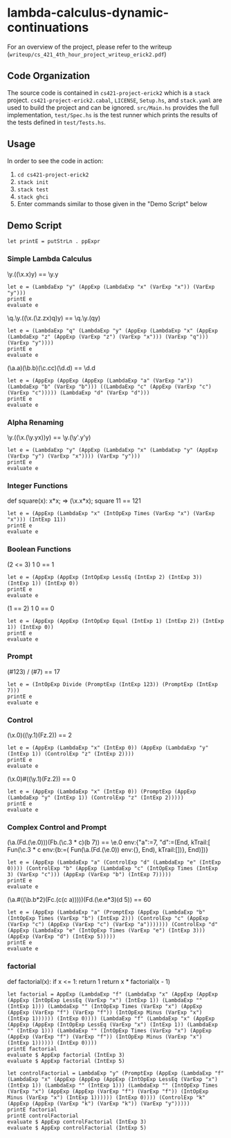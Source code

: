 # lambda-calculus-dynamic-continuations

For an overview of the project, please refer to the writeup (`writeup/cs_421_4th_hour_project_writeup_erick2.pdf`)

## Code Organization

The source code is contained in `cs421-project-erick2` which is a `stack` project. `cs421-project-erick2.cabal`, `LICENSE`, `Setup.hs`, and `stack.yaml` are used to build the project and can be ignored. `src/Main.hs` provides the full implementation, `test/Spec.hs` is the test runner which prints the results of the tests defined in `test/Tests.hs`.

## Usage

In order to see the code in action:
1. `cd cs421-project-erick2`
2. `stack init`
3. `stack test`
4. `stack ghci`
5. Enter commands similar to those given in the "Demo Script" below

## Demo Script

`let printE = putStrLn . ppExpr`

### Simple Lambda Calculus
\y.((\x.x)y)
== \y.y
```
let e = (LambdaExp "y" (AppExp (LambdaExp "x" (VarExp "x")) (VarExp "y")))
printE e
evaluate e
```
\q.\y.((\x.(\z.zx)q)y)
== \q.\y.(qy)
```
let e = (LambdaExp "q" (LambdaExp "y" (AppExp (LambdaExp "x" (AppExp (LambdaExp "z" (AppExp (VarExp "z") (VarExp "x"))) (VarExp "q"))) (VarExp "y"))))
printE e
evaluate e
```
(\a.a)(\b.b)(\c.cc)(\d.d)
== \d.d
```
let e = (AppExp (AppExp (AppExp (LambdaExp "a" (VarExp "a")) (LambdaExp "b" (VarExp "b"))) ((LambdaExp "c" (AppExp (VarExp "c") (VarExp "c"))))) (LambdaExp "d" (VarExp "d")))
printE e
evaluate e
```

### Alpha Renaming
\y.((\x.(\y.yx))y)
== \y.(\y'.y'y)
```
let e = (LambdaExp "y" (AppExp (LambdaExp "x" (LambdaExp "y" (AppExp (VarExp "y") (VarExp "x")))) (VarExp "y")))
printE e
evaluate e
```

### Integer Functions
def square(x): x\*x; => (\x.x\*x); square 11
== 121
```
let e = (AppExp (LambdaExp "x" (IntOpExp Times (VarExp "x") (VarExp "x"))) (IntExp 11))
printE e
evaluate e
```

### Boolean Functions
(2 <= 3) 1 0
== 1
```
let e = (AppExp (AppExp (IntOpExp LessEq (IntExp 2) (IntExp 3)) (IntExp 1)) (IntExp 0))
printE e
evaluate e
```
(1 == 2) 1 0
== 0
```
let e = (AppExp (AppExp (IntOpExp Equal (IntExp 1) (IntExp 2)) (IntExp 1)) (IntExp 0))
printE e
evaluate e
```

### Prompt
(#123) / (#7)
== 17
```
let e = (IntOpExp Divide (PromptExp (IntExp 123)) (PromptExp (IntExp 7)))
printE e
evaluate e
```

### Control
(\x.0)((\y.1)(Fz.2))
== 2
```
let e = (AppExp (LambdaExp "x" (IntExp 0)) (AppExp (LambdaExp "y" (IntExp 1)) (ControlExp "z" (IntExp 2))))
printE e
evaluate e
```
(\x.0)#((\y.1)(Fz.2))
== 0
```
let e = (AppExp (LambdaExp "x" (IntExp 0)) (PromptExp (AppExp (LambdaExp "y" (IntExp 1)) (ControlExp "z" (IntExp 2)))))
printE e
evaluate e
```

### Complex Control and Prompt
(\a.(Fd.(\e.0)))(Fb.(\c.3 \* c)(b 7))
== \e.0 env:{"a":=7,
     "d":=(End, kTrail:[
        Fun(\c.3 \* c
          env:{b:=(
            Fun(\a.(Fd.(\e.0)) env:{}, End), kTrail:[])}, End)])}
```
let e = (AppExp (LambdaExp "a" (ControlExp "d" (LambdaExp "e" (IntExp 0)))) (ControlExp "b" (AppExp (LambdaExp "c" (IntOpExp Times (IntExp 3) (VarExp "c"))) (AppExp (VarExp "b") (IntExp 7)))))
printE e
evaluate e
```
(\a.#((\b.b\*2)(Fc.(c(c a)))))(Fd.(\e.e\*3)(d 5))
== 60
```
let e = (AppExp (LambdaExp "a" (PromptExp (AppExp (LambdaExp "b" (IntOpExp Times (VarExp "b") (IntExp 2))) (ControlExp "c" (AppExp (VarExp "c") (AppExp (VarExp "c") (VarExp "a"))))))) (ControlExp "d" (AppExp (LambdaExp "e" (IntOpExp Times (VarExp "e") (IntExp 3))) (AppExp (VarExp "d") (IntExp 5)))))
printE e
evaluate e
```

### factorial
def factorial(x):
  if x <= 1:
    return 1
  return x \* factorial(x - 1)
```
let factorial = AppExp (LambdaExp "f" (LambdaExp "x" (AppExp (AppExp (AppExp (IntOpExp LessEq (VarExp "x") (IntExp 1)) (LambdaExp "" (IntExp 1))) (LambdaExp "" (IntOpExp Times (VarExp "x") (AppExp (AppExp (VarExp "f") (VarExp "f")) (IntOpExp Minus (VarExp "x") (IntExp 1)))))) (IntExp 0)))) (LambdaExp "f" (LambdaExp "x" (AppExp (AppExp (AppExp (IntOpExp LessEq (VarExp "x") (IntExp 1)) (LambdaExp "" (IntExp 1))) (LambdaExp "" (IntOpExp Times (VarExp "x") (AppExp (AppExp (VarExp "f") (VarExp "f")) (IntOpExp Minus (VarExp "x") (IntExp 1)))))) (IntExp 0))))
printE factorial
evaluate $ AppExp factorial (IntExp 3)
evaluate $ AppExp factorial (IntExp 5)
```
```
let controlFactorial = LambdaExp "y" (PromptExp (AppExp (LambdaExp "f" (LambdaExp "x" (AppExp (AppExp (AppExp (IntOpExp LessEq (VarExp "x") (IntExp 1)) (LambdaExp "" (IntExp 1))) (LambdaExp "" (IntOpExp Times (VarExp "x") (AppExp (AppExp (VarExp "f") (VarExp "f")) (IntOpExp Minus (VarExp "x") (IntExp 1)))))) (IntExp 0)))) (ControlExp "k" (AppExp (AppExp (VarExp "k") (VarExp "k")) (VarExp "y")))))
printE factorial
printE controlFactorial
evaluate $ AppExp controlFactorial (IntExp 3)
evaluate $ AppExp controlFactorial (IntExp 5)
```